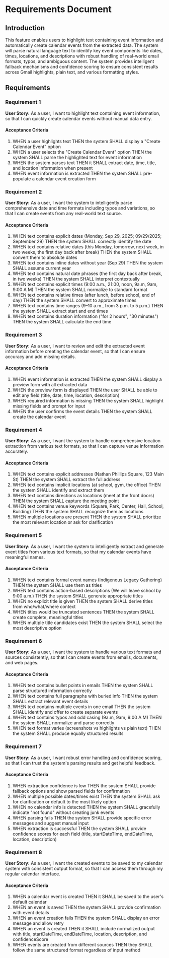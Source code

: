 # Requirements Document

## Introduction

This feature enables users to highlight text containing event information and automatically create calendar events from the extracted data. The system will parse natural language text to identify key event components like dates, times, locations, and descriptions with robust handling of real-world email formats, typos, and ambiguous content. The system provides intelligent fallback mechanisms and confidence scoring to ensure consistent results across Gmail highlights, plain text, and various formatting styles.

## Requirements

### Requirement 1

**User Story:** As a user, I want to highlight text containing event information, so that I can quickly create calendar events without manual data entry.

#### Acceptance Criteria

1. WHEN a user highlights text THEN the system SHALL display a "Create Calendar Event" option
2. WHEN a user selects the "Create Calendar Event" option THEN the system SHALL parse the highlighted text for event information
3. WHEN the system parses text THEN it SHALL extract date, time, title, and location information when present
4. WHEN event information is extracted THEN the system SHALL pre-populate a calendar event creation form

### Requirement 2

**User Story:** As a user, I want the system to intelligently parse comprehensive date and time formats including typos and variations, so that I can create events from any real-world text source.

#### Acceptance Criteria

1. WHEN text contains explicit dates (Monday, Sep 29, 2025; 09/29/2025; September 29) THEN the system SHALL correctly identify the date
2. WHEN text contains relative dates (this Monday, tomorrow, next week, in two weeks, the first day back after break) THEN the system SHALL convert them to absolute dates
3. WHEN text contains inline dates without year (Sep 29) THEN the system SHALL assume current year
4. WHEN text contains natural date phrases (the first day back after break, in two weeks) THEN the system SHALL interpret contextually
5. WHEN text contains explicit times (9:00 a.m., 21:00, noon, 9a.m, 9am, 9:00 A M) THEN the system SHALL normalize to standard format
6. WHEN text contains relative times (after lunch, before school, end of day) THEN the system SHALL convert to approximate times
7. WHEN text contains time ranges (9–10 a.m., from 3 p.m. to 5 p.m.) THEN the system SHALL extract start and end times
8. WHEN text contains duration information ("for 2 hours", "30 minutes") THEN the system SHALL calculate the end time

### Requirement 3

**User Story:** As a user, I want to review and edit the extracted event information before creating the calendar event, so that I can ensure accuracy and add missing details.

#### Acceptance Criteria

1. WHEN event information is extracted THEN the system SHALL display a preview form with all extracted data
2. WHEN the preview form is displayed THEN the user SHALL be able to edit any field (title, date, time, location, description)
3. WHEN required information is missing THEN the system SHALL highlight missing fields and prompt for input
4. WHEN the user confirms the event details THEN the system SHALL create the calendar event

### Requirement 4

**User Story:** As a user, I want the system to handle comprehensive location extraction from various text formats, so that I can capture venue information accurately.

#### Acceptance Criteria

1. WHEN text contains explicit addresses (Nathan Phillips Square, 123 Main St) THEN the system SHALL extract the full address
2. WHEN text contains implicit locations (at school, gym, the office) THEN the system SHALL identify and extract them
3. WHEN text contains directions as locations (meet at the front doors) THEN the system SHALL capture the meeting point
4. WHEN text contains venue keywords (Square, Park, Center, Hall, School, Building) THEN the system SHALL recognize them as locations
5. WHEN multiple locations are present THEN the system SHALL prioritize the most relevant location or ask for clarification

### Requirement 5

**User Story:** As a user, I want the system to intelligently extract and generate event titles from various text formats, so that my calendar events have meaningful names.

#### Acceptance Criteria

1. WHEN text contains formal event names (Indigenous Legacy Gathering) THEN the system SHALL use them as titles
2. WHEN text contains action-based descriptions (We will leave school by 9:00 a.m.) THEN the system SHALL generate appropriate titles
3. WHEN no explicit title is given THEN the system SHALL derive titles from who/what/where context
4. WHEN titles would be truncated sentences THEN the system SHALL create complete, meaningful titles
5. WHEN multiple title candidates exist THEN the system SHALL select the most descriptive option

### Requirement 6

**User Story:** As a user, I want the system to handle various text formats and sources consistently, so that I can create events from emails, documents, and web pages.

#### Acceptance Criteria

1. WHEN text contains bullet points in emails THEN the system SHALL parse structured information correctly
2. WHEN text contains full paragraphs with buried info THEN the system SHALL extract relevant event details
3. WHEN text contains multiple events in one email THEN the system SHALL identify and offer to create separate events
4. WHEN text contains typos and odd casing (9a.m, 9am, 9:00 A M) THEN the system SHALL normalize and parse correctly
5. WHEN text format varies (screenshots vs highlights vs plain text) THEN the system SHALL produce equally structured results

### Requirement 7

**User Story:** As a user, I want robust error handling and confidence scoring, so that I can trust the system's parsing results and get helpful feedback.

#### Acceptance Criteria

1. WHEN extraction confidence is low THEN the system SHALL provide fallback options and show parsed fields for confirmation
2. WHEN multiple possible dates/times exist THEN the system SHALL ask for clarification or default to the most likely option
3. WHEN no calendar info is detected THEN the system SHALL gracefully indicate "not found" without creating junk events
4. WHEN parsing fails THEN the system SHALL provide specific error messages and suggest manual input
5. WHEN extraction is successful THEN the system SHALL provide confidence scores for each field (title, startDateTime, endDateTime, location, description)

### Requirement 8

**User Story:** As a user, I want the created events to be saved to my calendar system with consistent output format, so that I can access them through my regular calendar interface.

#### Acceptance Criteria

1. WHEN a calendar event is created THEN it SHALL be saved to the user's default calendar
2. WHEN an event is saved THEN the system SHALL provide confirmation with event details
3. WHEN an event creation fails THEN the system SHALL display an error message and allow retry
4. WHEN an event is created THEN it SHALL include normalized output with title, startDateTime, endDateTime, location, description, and confidenceScore
5. WHEN events are created from different sources THEN they SHALL follow the same structured format regardless of input method